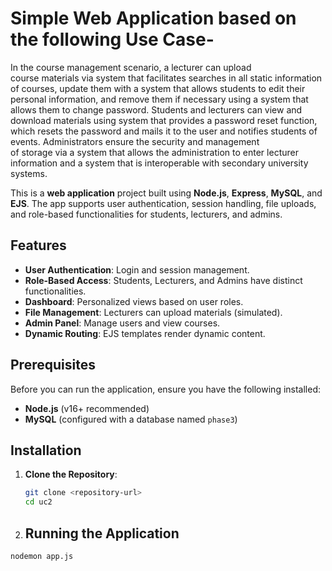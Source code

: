 # Simple Web Application based on the following Use Case-

In the course management scenario, a lecturer can upload  
 course materials via system that facilitates searches in all static information of courses, update them with a system that allows students to edit their personal information, and
remove them if necessary using a system that allows them to change password. Students and
lecturers can view and download materials using system that provides a password reset function, which resets the password and mails it to the user and notifies students of events. Administrators ensure the security and management  
 of storage via a system that allows the administration to enter lecturer information and a system that is interoperable with secondary university systems.

This is a **web application** project built using **Node.js**, **Express**, **MySQL**, and **EJS**. The app supports user authentication, session handling, file uploads, and role-based functionalities for students, lecturers, and admins.

## Features

- **User Authentication**: Login and session management.
- **Role-Based Access**: Students, Lecturers, and Admins have distinct functionalities.
- **Dashboard**: Personalized views based on user roles.
- **File Management**: Lecturers can upload materials (simulated).
- **Admin Panel**: Manage users and view courses.
- **Dynamic Routing**: EJS templates render dynamic content.

## Prerequisites

Before you can run the application, ensure you have the following installed:

- **Node.js** (v16+ recommended)
- **MySQL** (configured with a database named `phase3`)

## Installation

1. **Clone the Repository**:

   ```bash
   git clone <repository-url>
   cd uc2

   ```

2. ## Running the Application

```bash
nodemon app.js

```
